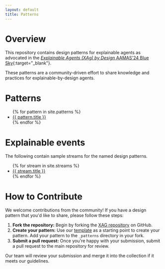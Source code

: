 ```yaml
---
layout: default
title: Patterns
---
```


# Overview

This repository contains design patterns for explainable agents as advocated in the [_Explainable Agents (XAg) by Design_ AAMAS'24 Blue Sky](https://www.aamas2024-conference.auckland.ac.nz/accepted/blue-sky-ideas/){:target="_blank"}.



These patterns are a community-driven effort to share knowledge and practices for explainable-by-design agents.

# Patterns

<ul>
  {% for pattern in site.patterns %}
    <li>
       <a href="{{ site.baseurl }}{{ pattern.url }}">{{ pattern.title }}</a>
    </li>
  {% endfor %}
</ul>

# Explainable events

The following contain sample streams for the named design patterns.

<ul>
  {% for stream in site.streams %}
    <li>
       <a href="{{ site.baseurl }}{{ stream.url }}">{{ stream.title }}</a>
    </li>
  {% endfor %}
</ul>

# How to Contribute

We welcome contributions from the community! If you have a design pattern that you'd like to share, please follow these steps:

<ol>
  <li><strong>Fork the repository:</strong> Begin by forking the <a href="https://github.com/hmteams/xag" target="_blank">XAG repository</a> on GitHub.</li>
  <li><strong>Create your pattern:</strong> Use our <a href="https://github.com/hmteams/xag/TEMPLATE.md" target="_blank">template</a> as a starting point to create your pattern. Add your pattern to the <code>_patterns</code> directory in your fork.</li>
  <li><strong>Submit a pull request:</strong> Once you're happy with your submission, submit a pull request to the main repository for review.</li>
</ol>

<p>Our team will review your submission and merge it into the collection if it meets our guidelines.</p>

